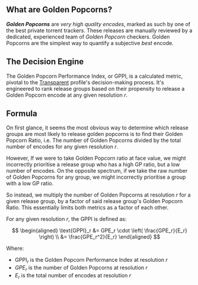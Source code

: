 ## What are Golden Popcorns?

***Golden Popcorns*** are _very high quality encodes_, marked as such by one of the best private torrent trackers. These releases are manually reviewed by a dedicated, experienced team of _Golden Popcorn_ checkers. Golden Popcorns are the simplest way to quantify a subjective _best_ encode.

## The Decision Engine

The Golden Popcorn Performance Index, or GPPI, is a calculated metric, pivotal to the [Transparent](../Profiles/1080p%20Transparent.md) profile's decision-making process. It's engineered to rank release groups based on their propensity to release a Golden Popcorn encode at any given resolution $r$.

## Formula

On first glance, it seems the most obvious way to determine which release groups are most likely to release golden popcorns is to find their Golden Popcorn Ratio, i.e. The number of Golden Popcorns divided by the total number of encodes for any given resolution _r_.

However, If we were to take Golden Popcorn ratio at face value, we might incorrectly prioritise a release group who has a high GP ratio, but a low number of encodes. On the opposite spectrum, if we take the raw number of Golden Popcorns for any group, we might incorrectly prioritise a group with a low GP ratio.

So instead, we multiply the number of Golden Popcorns at resolution $r$ for a given release group, by a factor of said release group's Golden Popcorn Ratio. This essentially limits both metrics as a factor of each other.

For any given resolution _r_, the GPPI is defined as:

$$
\begin{aligned}
\text{GPPI}_r &= GPE_r \cdot \left( \frac{GPE_r}{E_r} \right) \\
              &= \frac{GPE_r^2}{E_r}
\end{aligned}
$$

Where:

- $\text{GPPI}_r$ is the Golden Popcorn Performance Index at resolution $r$
- $GPE_r$ is the number of Golden Popcorns at resolution $r$
- $E_r$ is the total number of encodes at resolution $r$
